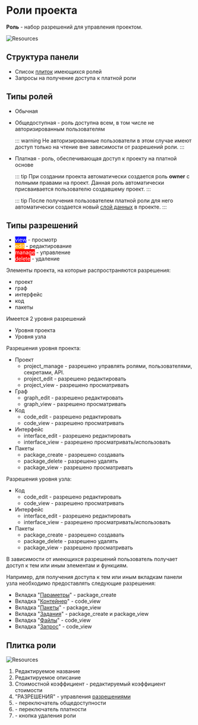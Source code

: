# Роли проекта

**Роль** - набор разрешений для управления проектом.

![Resources](/images/common/permissions_roles.png)

## Структyра панели

- Список [плиток](#плитка-роли) имеющихся ролей
- <span class="iconify-inline" data-icon="mdi:account-alert"></span> Запросы на получение доступа к платной роли

## Типы ролей

- Обычная
- Общедоступная - роль доступна всем, в том числе не авторизированным пользователям

  ::: warning <span class="iconify" data-icon="emojione-v1:warning" style="color: #e7c000; font-size: 24px;"></span>
  Не авторизированные пользователи в этом случае имеют доступ только на чтение вне зависимости от разрешений роли.
  :::

- Платная - роль, обеспечивающая доступ к проекту на платной основе

  ::: tip <span class="iconify" data-icon="mdi:information" style="color: #42b983; font-size: 24px;"></span>
  При создании проекта автоматически создается роль **owner** с полными правами на проект. Данная роль автоматически присваивается пользователю создавшему проект.
  :::

  ::: tip <span class="iconify" data-icon="mdi:information" style="color: #42b983; font-size: 24px;"></span>
  После получения пользователем платной роли для него автоматически создается новый [слой данных][1] в проекте.
  :::

## Типы разрешений

- <span style="background-color: blue; color: white">view</span> - просмотр
- <span style="background-color: orange; color: white">edit</span> - редактирование
- <span style="background-color: red; color: white">manage</span> - управление
- <span style="background-color: red; color: white">delete</span> - удаление

Элементы проекта, на которые распространяются разрешения:

- проект
- граф
- интерфейс
- код
- пакеты

Имеется 2 уровня разрешений

- Уровня проекта
- Уровня узла

Разрешения уровня проекта:

- Проект
  - project_manage - разрешено управлять ролями, пользователями, секретами, API.
  - project_edit - разрешено редактировать
  - project_view - разрешено просматривать
- Граф
  - graph_edit - разрешено редактировать
  - graph_view - разрешено просматривать
- Код
  - code_edit - разрешено редактировать
  - code_view - разрешено просматривать
- Интерфейс
  - interface_edit - разрешено редактировать
  - interface_view - разрешено просматривать/использовать
- Пакеты
  - package_create - разрешено создавать
  - package_delete - разрешено удалять
  - package_view - разрешено просматривать

Разрешения уровня узла:

- Код
  - code_edit - разрешено редактировать
  - code_view - разрешено просматривать
- Интерфейс
  - interface_edit - разрешено редактировать
  - interface_view - разрешено просматривать/использовать
- Пакеты
  - package_create - разрешено создавать
  - package_delete - разрешено удалять
  - package_view - разрешено просматривать

В зависимости от имеющихся разрешений пользователь получает доступ к тем или иным элементам и функциям.

Например, для получения доступа к тем или иным вкладкам панели узла необходимо предоставлять следующие разрешения:

- Вкладка "[Параметры][2]"  - package_create
- Вкладка "[Контейнер][3]" - сode_view
- Вкладка "[Пакеты][4]"  - package_view
- Вкладка "[Задания][5]"  - package_create и package_view
- Вкладка "[Файлы][6]"  - сode_view
- Вкладка "[Запрос][7]"  - сode_view

## Плитка роли

![Resources](/images/common/permissions_role_panel.png)

1. Редактируемое название
2. Редактируемое описание
3. Стоимостной коэффициент - редактируемый коэффициент стоимости
4. <span class="iconify-inline" data-icon="mdi:shield-edit"></span> "РАЗРЕШЕНИЯ" - управления [разрешениями](#типы-разрешении)
5. <span class="iconify-inline" data-icon="mdi:eye"></span> - переключатель общедоступности
6. <span class="iconify-inline" data-icon="mdi:currency-usd"></span> - переключатель платности
7. <span class="iconify-inline" data-icon="mdi:delete"></span> - кнопка удаления роли

[1]: ./project.md#слои-данных
[2]: ./nodes.html#параметры
[3]: ./nodes.html#контеинер
[4]: ./nodes.html#пакеты
[5]: ./nodes.html#задания
[6]: ./nodes.html#фаилы
[7]: ./nodes.html#запрос
